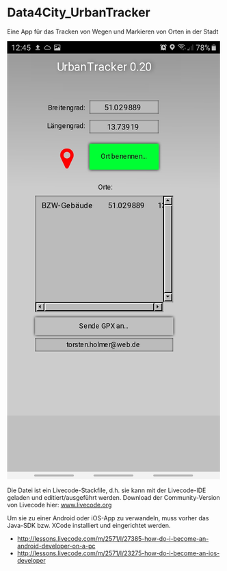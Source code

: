 # Data4City_UrbanTracker
Eine App für das Tracken von Wegen und Markieren von Orten in der Stadt

![ScreenShot TUrbanTracker](UrbanTracker.jpg) 

Die Datei ist ein Livecode-Stackfile, d.h. sie kann mit der Livecode-IDE geladen und editiert/ausgeführt werden. 
Download der Community-Version von Livecode hier: www.livecode.org

Um sie zu einer Android oder iOS-App zu verwandeln, muss vorher das Java-SDK bzw. XCode installiert und eingerichtet werden.
* http://lessons.livecode.com/m/2571/l/27385-how-do-i-become-an-android-developer-on-a-pc
* http://lessons.livecode.com/m/2571/l/23275-how-do-i-become-an-ios-developer



